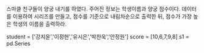 
스마클 친구들이 양궁 내기를 하였다. 주어진 정보는 학생이름과 양궁 점수이다.
데이터를 이용하여 시리즈를 만들고, 점수를 기준으로 내림차순으로 출력한 뒤, 점수가 가장 높은 학생의 이름을 출력하라.
<br>

student = ['강지윤','이정현','유시은','박찬욱','안정원']
score = [10,6,7,9,8]
s1 = pd.Series 
